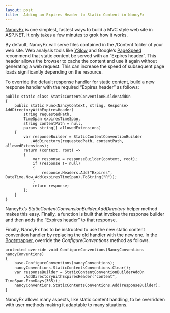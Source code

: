 ```yaml
---
layout: post
title:  Adding an Expires Header to Static Content in NancyFx
---
```

[NancyFx](http://nancyfx.org) is one simplest, fastest ways to build a MVC style web site in ASP.NET. It only takes a few minutes to grok how it works.

By default, NancyFx will serve files contained in the /Content folder of your web site. Web analysis tools like [YSlow](http://yslow.org/) and Google’s [PageSpeed](http://developers.google.com/speed/pagespeed/insights/) recommend that static content be served with an “Expires header”. This header allows the browser to cache the content and use it again without generating a web request. This can increase the speed of subsequent page loads significantly depending on the resource.

To override the default response handler for static content, build a new response handler with the required “Expires header” as follows:
    
    public static class StaticContentConventionBuilderAddOn  
    {  
        public static Func<NancyContext, string, Response> AddDirectoryWithExpiresHeader(  
            string requestedPath,  
            TimeSpan expiresTimeSpan,  
            string contentPath = null,  
            params string[] allowedExtensions)  
        {  
            var responseBuilder = StaticContentConventionBuilder  
               .AddDirectory(requestedPath, contentPath, allowedExtensions);  
            return (context, root) =>  
            {  
                var response = responseBuilder(context, root);  
                if (response != null)  
                {  
                    response.Headers.Add("Expires", DateTime.Now.Add(expiresTimeSpan).ToString("R"));  
                }  
                return response;  
            };  
        }  
    }

  


NancyFx’s _StaticContentConvensionBuilder.AddDirectory_ helper method makes this easy. Finally, a function is built that invokes the response builder and then adds the “Expires header” to that response.

Finally, NancyFx has to be instructed to use the new static content convention handler by replacing the old handler with the new one. In the [Bootstrapper](https://github.com/NancyFx/Nancy/wiki/Bootstrapper), override the _ConfigureConventions_ method as follows.
    
    protected override void ConfigureConventions(NancyConventions nancyConventions)  
    {  
        base.ConfigureConventions(nancyConventions);  
        nancyConventions.StaticContentsConventions.Clear();  
        var responseBuilder = StaticContentConventionBuilderAddOn  
            .AddDirectoryWithExpiresHeader("content", TimeSpan.FromDays(365));  
        nancyConventions.StaticContentsConventions.Add(responseBuilder);  
    }  
    

  


NancyFx allows many aspects, like static content handling, to be overridden with user methods making it adaptable to many situations.
